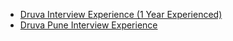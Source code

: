  - [Druva Interview Experience (1 Year Experienced)](https://www.geeksforgeeks.org/druva-interview-experience-1-year-experienced/)
- [Druva Pune Interview Experience](https://www.geeksforgeeks.org/druva-pune-interview-experience/)